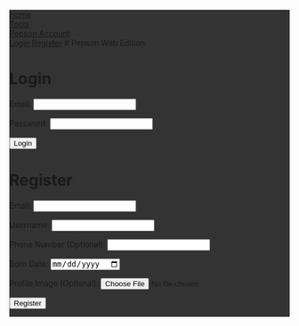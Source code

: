 <html>
  <body>
<style>
ul {
  list-style-type: none;
  margin: 0;
  padding: 0;
  overflow: hidden;
  background-color: #333;
}
font-family: 'Readex Pro', sans-serif;
li {
  float: left;
}

li a, .dropbtn {
  display: inline-block;
  color: white;
  text-align: center;
  padding: 14px 16px;
  text-decoration: none;
}

li a:hover, .dropdown:hover .dropbtn {
  background-color: red;
}

li.dropdown {
  display: inline-block;
}

.dropdown-content {
  display: none;
  position: absolute;
  background-color: #f9f9f9;
  min-width: 160px;
  box-shadow: 0px 8px 16px 0px rgba(0,0,0,0.2);
  z-index: 1;
}

.dropdown-content a {
  color: black;
  padding: 12px 16px;
  text-decoration: none;
  display: block;
  text-align: left;
}

.dropdown-content a:hover {background-color: #f1f1f1;}

.dropdown:hover .dropdown-content {
  display: block;
}
</style>
</head>
<body>

<ul>
  <li><a href="#home">Home</a></li>
  <li><a href="#news">Tools</a></li>
  <li class="dropdown">
    <a href="javascript:void(0)" class="dropbtn">Pepson Account</a>
    <div class="dropdown-content">
      <a href="#">Login</a>
      <a href="#">Register</a>
      </html>
  </body>
# Pepson Web Edition
 
  # Login
Email: <input type="email">
  
  Password: <input type="password">
  
  <button> Login </button>
  
 # Register
  Email: <input type="email">
  
  Username: <input type="username">
  
  Phone Number (Optional): <input type="tel">
  
  Born Date: <input type="date">
  
  Profile Image (Optional): <input type="file">
  
  <button> Register </button>
